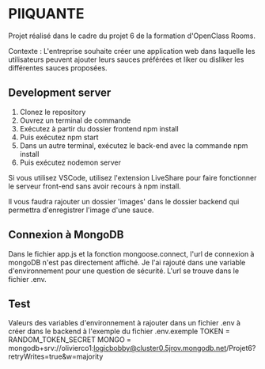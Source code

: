 # PIIQUANTE

Projet réalisé dans le cadre du projet 6 de la formation d'OpenClass Rooms.

Contexte : 
L'entreprise souhaite créer une application web dans laquelle les utilisateurs peuvent ajouter leurs sauces préférées et liker ou disliker les différentes sauces proposées.


## Development server

1. Clonez le repository
2. Ouvrez un terminal de commande
3. Exécutez à partir du dossier frontend npm install 
4. Puis exécutez npm start
5. Dans un autre terminal, exécutez le back-end avec la commande npm install 
6. Puis exécutez nodemon server

Si vous utilisez VSCode, utilisez l'extension LiveShare pour faire fonctionner le
serveur front-end sans avoir recours à npm install.


Il vous faudra rajouter un dossier 'images' dans le dossier backend qui permettra d'enregistrer l'image d'une sauce.

## Connexion à MongoDB

Dans le fichier app.js et la fonction mongoose.connect, l'url de connexion à mongoDB n'est pas directement affiché. Je l'ai rajouté dans une variable d'environnement pour une question de sécurité. L'url se trouve dans le fichier .env.

## Test 
Valeurs des variables d'environnement à rajouter dans un fichier .env à créer dans le backend à l'exemple du fichier .env.exemple
TOKEN = RANDOM_TOKEN_SECRET
MONGO = mongodb+srv://olivierco1:logicbobby@cluster0.5jrov.mongodb.net/Projet6?retryWrites=true&w=majority
